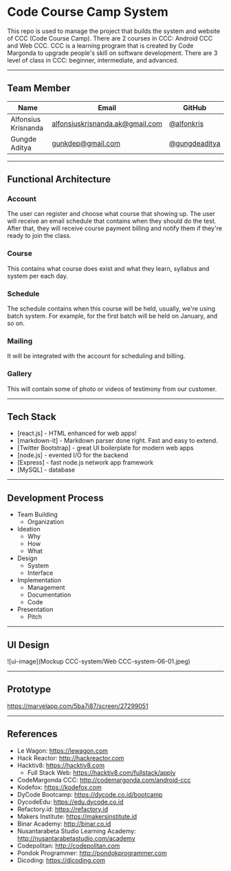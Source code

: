 # Code Course Camp System

This repo is used to manage the project that builds the system and website of CCC (Code Course Camp). There are 2 courses in CCC: Android CCC and Web CCC. CCC is a learning program that is created by Code Margonda to upgrade people's skill on software development. There are 3 level of class in CCC: beginner, intermediate, and advanced.

--------------------------------------------------------------------------------

## Team Member

| Name   | Email              | GitHub |
|--------|--------------------|--------|
| Alfonsius Krisnanda | alfonsiuskrisnanda.ak@gmail.com | [@alfonkris](https://github.com/alfonkris)
| Gungde Aditya | gunkdep@gmail.com | [@gungdeaditya](https://github.com/gungdeaditya)

--------------------------------------------------------------------------------

## Functional Architecture

### Account

The user can register and choose what course that showing up. The user will receive an email schedule that contains when they should do the test. After that, they will receive course payment billing and notify them if they're ready to join the class.

### Course

This contains what course does exist and what they learn, syllabus and system per each day.

### Schedule

The schedule contains when this course will be held, usually, we're using batch system. For example, for the first batch will be held on January, and so on.

### Mailing

It will be integrated with the account for scheduling and billing.

### Gallery

This will contain some of photo or videos of testimony from our customer.

--------------------------------------------------------------------------------

## Tech Stack

* [react.js] - HTML enhanced for web apps!
* [markdown-it] - Markdown parser done right. Fast and easy to extend.
* [Twitter Bootstrap] - great UI boilerplate for modern web apps
* [node.js] - evented I/O for the backend
* [Express] - fast node.js network app framework
* [MySQL] - database

--------------------------------------------------------------------------------

## Development Process

+ Team Building
  + Organization
+ Ideation
  + Why
  + How
  + What
+ Design
  + System
  + Interface
+ Implementation
  + Management
  + Documentation
  + Code
+ Presentation
  + Pitch

--------------------------------------------------------------------------------

## UI Design

![ui-image](Mockup CCC-system/Web CCC-system-06-01.jpeg)

--------------------------------------------------------------------------------

## Prototype

https://marvelapp.com/5ba7i87/screen/27299051

--------------------------------------------------------------------------------

## References

- Le Wagon: https://lewagon.com
- Hack Reactor: http://hackreactor.com
- Hacktiv8: https://hacktiv8.com
  - Full Stack Web: https://hacktiv8.com/fullstack/apply
- CodeMargonda CCC: http://codemargonda.com/android-ccc
- Kodefox: https://kodefox.com
- DyCode Bootcamp: https://dycode.co.id/bootcamp
- DycodeEdu: https://edu.dycode.co.id
- Refactory.id: https://refactory.id
- Makers Institute: https://makersinstitute.id
- Binar Academy: http://binar.co.id
- Nusantarabeta Studio Learning Academy: http://nusantarabetastudio.com/academy
- Codepolitan: http://codepolitan.com
- Pondok Programmer: http://pondokprogrammer.com
- Dicoding: https://dicoding.com
